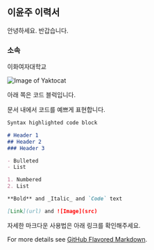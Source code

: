 ## 이윤주 이력서

안녕하세요. 반갑습니다.

### 소속

이화여자대학교

![Image of Yaktocat](https://octodex.github.com/images/yaktocat.png)

아래 쪽은 코드 블럭입니다.

문서 내에서 코드를 예쁘게 표현합니다.

```markdown
Syntax highlighted code block

# Header 1
## Header 2
### Header 3

- Bulleted
- List

1. Numbered
2. List

**Bold** and _Italic_ and `Code` text

[Link](url) and ![Image](src)
```

자세한 마크다운 사용법은 아래 링크를 확인해주세요.

For more details see [GitHub Flavored Markdown](https://guides.github.com/features/mastering-markdown/).
